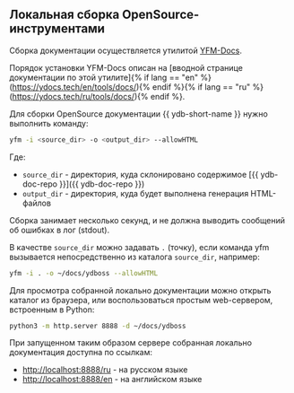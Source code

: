 ## Локальная сборка OpenSource-инструментами

Сборка документации осуществляется утилитой [YFM-Docs](https://github.com/yandex-cloud/yfm-docs).

Порядок установки YFM-Docs описан на [вводной странице документации по этой утилите]{% if lang == "en" %}(https://ydocs.tech/en/tools/docs/){% endif %}{% if lang == "ru" %}(https://ydocs.tech/ru/tools/docs/){% endif %}.

Для сборки OpenSource документации {{ ydb-short-name }} нужно выполнить команду:

``` bash
yfm -i <source_dir> -o <output_dir> --allowHTML
```

Где: 
- `source_dir` - директория, куда склонировано содержимое [{{ ydb-doc-repo }}]({{ ydb-doc-repo }})
- `output_dir` - директория, куда будет выполнена генерация HTML-файлов

Сборка занимает несколько секунд, и не должна выводить сообщений об ошибках в лог (stdout).

В качестве `source_dir` можно задавать `.` (точку), если команда yfm вызывается непосредственно из каталога `source_dir`, например:

``` bash
yfm -i . -o ~/docs/ydboss --allowHTML
```

Для просмотра собранной локально документации можно открыть каталог из браузера, или воспользоваться простым web-сервером, встроенным в Python:

``` bash
python3 -m http.server 8888 -d ~/docs/ydboss
```

При запущенном таким образом сервере собранная локально документация доступна по ссылкам:
- [http://localhost:8888/ru](http://localhost:8888/ru) - на русском языке
- [http://localhost:8888/en](http://localhost:8888/en) - на английском языке

